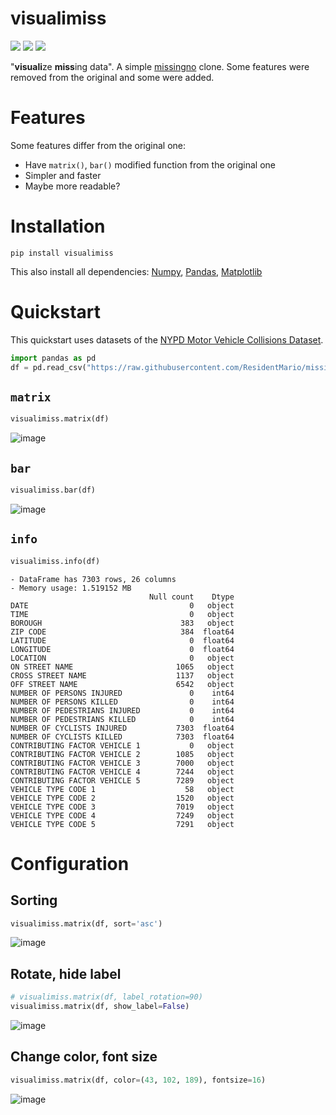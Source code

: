 # visualimiss
[![](https://img.shields.io/pypi/v/visualimiss?style=flat-square)](https://pypi.org/project/visualimiss/)
[![](https://img.shields.io/badge/python-3.7+-blue.svg?style=flat-square)](https://www.python.org/downloads/)
[![](https://img.shields.io/github/license/ngntrgduc/visualimiss?style=flat-square)](https://github.com/ngntrgduc/visualimiss/blob/master/LICENSE)

"**visuali**ze **miss**ing data". A simple [missingno](https://github.com/ResidentMario/missingno)
clone. Some features were removed from the original and some were added.

# Features
Some features differ from the original one:
- Have `matrix()`, `bar()` modified function from the original one
- Simpler and faster
- Maybe more readable?

# Installation
```
pip install visualimiss
```
This also install all dependencies: [Numpy](https://numpy.org/), [Pandas](https://pandas.pydata.org/), [Matplotlib](https://matplotlib.org/)

# Quickstart
This quickstart uses datasets of the [NYPD Motor Vehicle Collisions Dataset](https://data.cityofnewyork.us/Public-Safety/Motor-Vehicle-Collisions-Crashes/h9gi-nx95). 
```python
import pandas as pd
df = pd.read_csv("https://raw.githubusercontent.com/ResidentMario/missingno-data/master/nyc_collision_factors.csv")
```

## `matrix`

```python
visualimiss.matrix(df)
```
![image](https://user-images.githubusercontent.com/47920109/232233336-76c87128-c1fe-46cf-bb0a-ddf7b584da16.png)


## `bar`

```python
visualimiss.bar(df)
```
![image](https://user-images.githubusercontent.com/47920109/232233350-9ca056c5-f3f3-4a68-ace2-a2fbab520e2d.png)


## `info`

```python
visualimiss.info(df)
```

```
- DataFrame has 7303 rows, 26 columns
- Memory usage: 1.519152 MB
                               Null count    Dtype
DATE                                    0   object
TIME                                    0   object
BOROUGH                               383   object
ZIP CODE                              384  float64
LATITUDE                                0  float64
LONGITUDE                               0  float64
LOCATION                                0   object
ON STREET NAME                       1065   object
CROSS STREET NAME                    1137   object
OFF STREET NAME                      6542   object
NUMBER OF PERSONS INJURED               0    int64
NUMBER OF PERSONS KILLED                0    int64
NUMBER OF PEDESTRIANS INJURED           0    int64
NUMBER OF PEDESTRIANS KILLED            0    int64
NUMBER OF CYCLISTS INJURED           7303  float64
NUMBER OF CYCLISTS KILLED            7303  float64
CONTRIBUTING FACTOR VEHICLE 1           0   object
CONTRIBUTING FACTOR VEHICLE 2        1085   object
CONTRIBUTING FACTOR VEHICLE 3        7000   object
CONTRIBUTING FACTOR VEHICLE 4        7244   object
CONTRIBUTING FACTOR VEHICLE 5        7289   object
VEHICLE TYPE CODE 1                    58   object
VEHICLE TYPE CODE 2                  1520   object
VEHICLE TYPE CODE 3                  7019   object
VEHICLE TYPE CODE 4                  7249   object
VEHICLE TYPE CODE 5                  7291   object
```

# Configuration
## Sorting
```python
visualimiss.matrix(df, sort='asc')
```
![image](https://user-images.githubusercontent.com/47920109/232233399-aa4055e9-633f-4201-9a87-44da9e4ae1a4.png)

## Rotate, hide label
```python
# visualimiss.matrix(df, label_rotation=90)
visualimiss.matrix(df, show_label=False)
```
![image](https://user-images.githubusercontent.com/47920109/232233625-edbc6586-68f8-4622-80e9-07aa1c1168bb.png)

## Change color, font size
```python
visualimiss.matrix(df, color=(43, 102, 189), fontsize=16)
```
![image](https://user-images.githubusercontent.com/47920109/232233769-fe5738f9-dcf5-4663-b9bb-a5bd7f9709e6.png)

